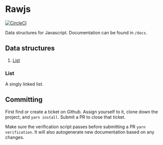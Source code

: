 # Rawjs

[![CircleCI](https://circleci.com/gh/ilias-t/rawjs/tree/master.svg?style=svg)](https://circleci.com/gh/ilias-t/rawjs/tree/master)

Data structures for Javascript. Documentation can be found in `/docs`.

## Data structures
1. [List](#list)

### List
A singly linked list.

## Committing

First find or create a ticket on Github. Assign yourself to it, clone down the project, and `yarn install`. Submit a PR to close that ticket.

Make sure the verification script passes before submitting a PR `yarn verification`. It will also autogenerate new documentation based on any changes.
